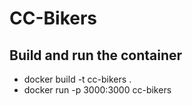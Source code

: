 # CC-Bikers

## Build and run the container
* docker build -t cc-bikers .
* docker run -p 3000:3000 cc-bikers